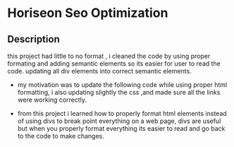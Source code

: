# Horiseon Seo Optimization
## Description

this project had little to no format , i cleaned the code by using proper formating and adding semantic elements so its easier for user to read the code. updating all div elements into correct semantic elements.

- my motivation was to update the following code while using proper html formatting, i also updating slightly the css ,and made sure all the links were working correctly. 

- from this project i learned how to properly format html elements instead of using divs to break point everything on a web page, divs are useful but when you properly format everything its easier to read and go back to the code to make changes.


